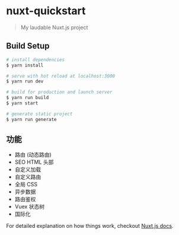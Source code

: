 # nuxt-quickstart

> My laudable Nuxt.js project

## Build Setup

``` bash
# install dependencies
$ yarn install

# serve with hot reload at localhost:3000
$ yarn run dev

# build for production and launch server
$ yarn run build
$ yarn start

# generate static project
$ yarn run generate
```

## 功能
- 路由 (动态路由)
- SEO HTML 头部
- 自定义加载
- 自定义路由
- 全局 CSS
- 异步数据
- 路由鉴权
- Vuex 状态树
- 国际化


For detailed explanation on how things work, checkout [Nuxt.js docs](https://nuxtjs.org).
